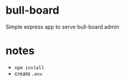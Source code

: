 # bull-board

Simple express app to serve bull-board admin

# notes

* `npm install`
* create `.env`
